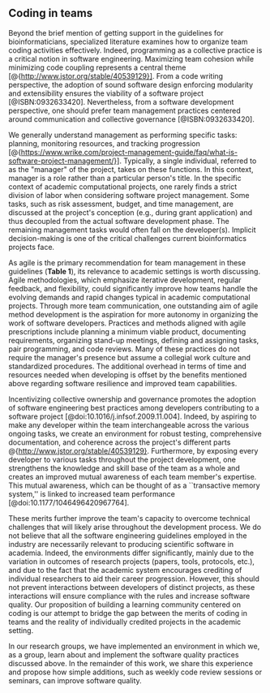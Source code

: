 ## Coding in teams #

Beyond the brief mention of getting support in the guidelines for bioinformaticians, specialized literature examines how to organize team coding activities effectively.
Indeed, programming as a collective practice is a critical notion in software engineering.
Maximizing team cohesion while minimizing code coupling represents a central theme  [@{http://www.jstor.org/stable/40539129}].
From a code writing perspective, the adoption of sound software design enforcing modularity and extensibility ensures the viability of a software project [@ISBN:0932633420].
Nevertheless, from a software development perspective, one should prefer team management practices centered around communication and collective governance [@ISBN:0932633420]. <!-- To me, "from the code's perspective" sounds really strange. "From a software development perspective" does make sense. Unsure if you like my edit, so feel free to change to something better -->

We generally understand management as performing specific tasks: planning, monitoring resources, and tracking progression [@{https://www.wrike.com/project-management-guide/faq/what-is-software-project-management/}].
Typically, a single individual, referred to as the "manager" of the project, takes on these functions.
In this context, manager is a role rather than a particular person's title.
In the specific context of academic computational projects, one rarely finds a strict division of labor when considering software project management.
Some tasks, such as risk assessment, budget, and time management, are discussed at the project's conception (e.g., during grant application) and thus decoupled from the actual software development phase.
The remaining management tasks would often fall on the developer(s).
Implicit decision-making is one of the critical challenges current bioinformatics projects face.

As agile is the primary recommendation for team management in these guidelines (**Table 1**), its relevance to academic settings is worth discussing.
Agile methodologies, which emphasize iterative development, regular feedback, and flexibility, could significantly improve how teams handle the evolving demands and rapid changes typical in academic computational projects.
Through more team communication, one outstanding aim of agile method development is the aspiration for more autonomy in organizing the work of software developers.
Practices and methods aligned with agile prescriptions include planning a minimum viable product, documenting requirements, organizing stand-up meetings, defining and assigning tasks, pair programming, and code reviews.
Many of these practices do not require the manager's presence but assume a collegial work culture and standardized procedures.
The additional overhead in terms of time and resources needed when developing is offset by the benefits mentioned above regarding software resilience and improved team capabilities.

Incentivizing collective ownership and governance promotes the adoption of software engineering best practices among developers contributing to a software project [@doi:10.1016/j.infsof.2009.11.004].
Indeed, by aspiring to make any developer within the team interchangeable across the various ongoing tasks, we create an environment for robust testing, comprehensive documentation, and coherence across the project's different parts @{http://www.jstor.org/stable/40539129}. <!-- I didn't get why "the need" was used here. By collectively training each other, we don't create a need to test software, we rather facilitate this -->
Furthermore, by exposing every developer to various tasks throughout the project development, one strengthens the knowledge and skill base of the team as a whole and creates an improved mutual awareness of each team member's expertise. <!-- as you have "mutual awareness" this phrasing is clearer -->
This mutual awareness, which can be thought of as a ``transactive memory system,'' is linked to increased team performance [@doi:10.1177/1046496420967764].  <!-- it is not clear why "the transactive memory system" part is included. I tried to make this clear as I understand it, but please edit as needed. -->

These merits further improve the team's capacity to overcome technical challenges that will likely arise throughout the development process.
We do not believe that all the software engineering guidelines employed in the industry are necessarily relevant to producing scientific software in academia.
Indeed, the environments differ significantly, mainly due to the variation in outcomes of research projects (papers, tools, protocols, etc.), and due to the fact that the academic system encourages crediting of individual researchers to aid their career progression.
However, this should not prevent interactions between developers of distinct projects, as these interactions will ensure compliance with the rules and increase software quality.
Our proposition of building a learning community centered on coding is our attempt to bridge the gap between the merits of coding in teams and the reality of individually credited projects in the academic setting.

In our research groups, we have implemented an environment in which we, as a group, learn about and implement the software quality practices discussed above.
In the remainder of this work, we share this experience and propose how simple additions, such as weekly code review sessions or seminars, can improve software quality. <!--  I removed it as "personal software sounds strange to me. Is this a concept from software engineering? If you want to highlight the "collective" and "individual" part here, that can be done, but then it needs to be a bit clearer. I do not think that is needed though, as this sentence just introduces what we will describe in the sections below. -->
